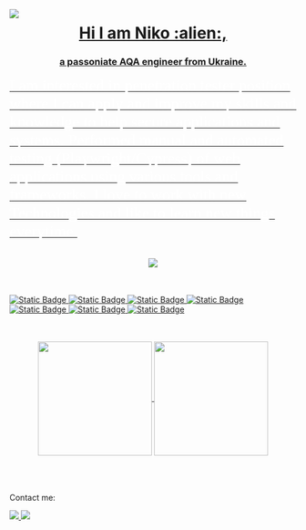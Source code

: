 <animated-image data-catalyst="" style="float: left; width: 21%;"><a target="_blank" rel="noopener noreferrer nofollow" href="https://user-images.githubusercontent.com/65187002/144930161-2f783401-8d27-4fdf-a2f7-cc0ba32f1f1f.gif" data-target="animated-image.originalLink"><img src="https://user-images.githubusercontent.com/65187002/144930161-2f783401-8d27-4fdf-a2f7-cc0ba32f1f1f.gif" style="max-width: 100%; display: inline-block;" data-target="animated-image.originalImage" align="left"></a>
      <span class="AnimatedImagePlayer" data-target="animated-image.player" hidden="">
        <a data-target="animated-image.replacedLink" class="AnimatedImagePlayer-images" href="https://user-images.githubusercontent.com/65187002/144930161-2f783401-8d27-4fdf-a2f7-cc0ba32f1f1f.gif" target="_blank">
          
<h1 align="center">Hi I am Niko :alien:,</h1>

<h3 align="center">a passoniate AQA engineer from Ukraine.</h3>

<span  align="center" style="color:#fff; font-family: Rajdhani; font-size: 2em;"> I am interested in penetration tester position where I can apply and improve my skills and knowledge to help secure applications and systems. Performed manual and automated testing (Playwright/Cypress) of web applications using various tools and frameworks. I love to work with new Technologies and like to learn new things everytime.  </span>

<br>

<div align="center">
<img src="https://komarev.com/ghpvc/?username=lazurniko&abbreviated=true" />
</div>
<br>
<br>

![Static Badge](https://img.shields.io/badge/Javascript-%23F7DF1E?&style=for-the-badge&logo=javascript&logoColor=%23F7DF1E&labelColor=%23787777)
![Static Badge](https://img.shields.io/badge/Playwright-%232EAD33?&style=for-the-badge&logo=playwright&logoColor=%232EAD33&labelColor=white)
![Static Badge](https://img.shields.io/badge/Postman-%23ffffff?&style=for-the-badge&logo=postman&logoColor=%23FF6C37&labelColor=%23ffffff&&color=%23FF6C37)
![Static Badge](https://img.shields.io/badge/Cypress-%2369D3A7?&style=for-the-badge&logo=cypress&logoColor=%23557C94&labelColor=%23ffffff&color=%23557C94)
![Static Badge](https://img.shields.io/badge/Kali_Linux-black?&style=for-the-badge&logo=kalilinux&logoColor=%23557C94&labelColor=%23ffffff&color=%23363636)
![Static Badge](https://img.shields.io/badge/Burp_Suite-%23ffffff?&style=for-the-badge&logo=portswigger&logoColor=%23FF6633&labelColor=%23ffffff&&color=%23FF6633)
![Static Badge](https://img.shields.io/badge/Metasploit-%236D4C9F?&style=for-the-badge&logo=monster&logoColor=%230c3cfa&labelColor=%23ffffff&color=blue)

<br>
<br>

<div align="center">
  <a href="https://github.com/lazurniko/github-readme-stats">
  <img height=200 align="center" src="https://github-readme-stats.vercel.app/api?username=lazurniko&rank_icon=github&theme=gotham" />
</a>
<a href="https://github.com/lazurniko/convoychat">
  <img height=200 align="center" src="https://github-readme-stats.vercel.app/api/top-langs?username=lazurniko&layout=compact&langs_count=8&card_width=320&theme=gotham" />
</a>
</div>


<br>
<br>
<br>

Contact me:

<a href="https://www.linkedin.com/in/niko-lazur">
  <img src="https://img.shields.io/badge/Niko_Lazur-%230A66C2?style=social&logo=linkedin&logoColor=%230A66C2&labelColor=%23ffffff&color=blue" />
</a>

<a href="mailto:lazur.niko@gmail.com">
  <img src="https://img.shields.io/badge/lazur.niko@gmail.com-%23EA4335?style=social&logo=gmail&logoColor=%23EA4335&labelColor=black" />
</a>

